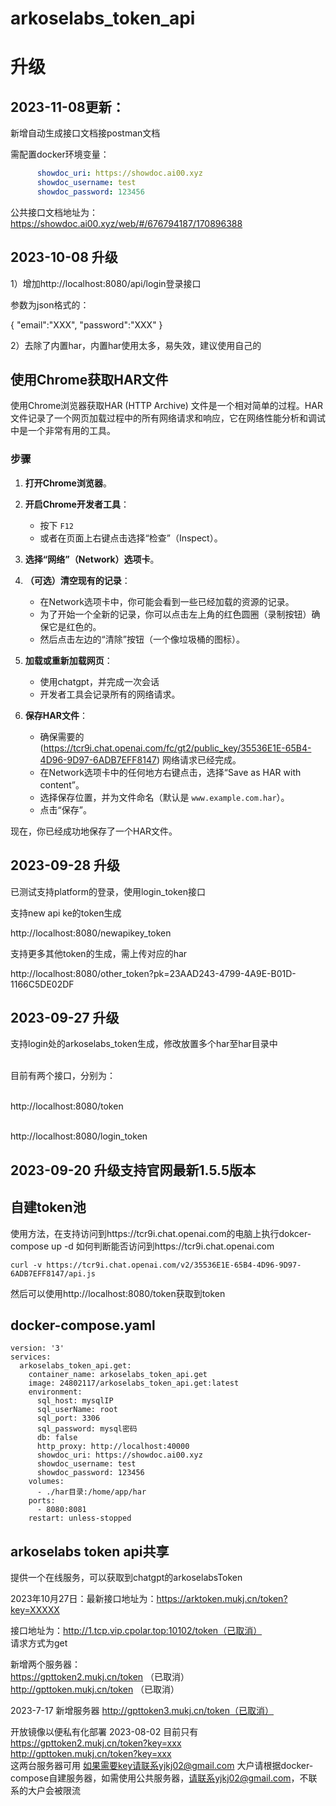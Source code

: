 # arkoselabs_token_api

# 升级
## 2023-11-08更新： 
新增自动生成接口文档接postman文档 

需配置docker环境变量：
```yaml
      showdoc_uri: https://showdoc.ai00.xyz
      showdoc_username: test
      showdoc_password: 123456
```
公共接口文档地址为：https://showdoc.ai00.xyz/web/#/676794187/170896388

## 2023-10-08 升级
1）增加http://localhost:8080/api/login登录接口

参数为json格式的：

{ "email":"XXX", "password":"XXX" }

2）去除了内置har，内置har使用太多，易失效，建议使用自己的


## 使用Chrome获取HAR文件

使用Chrome浏览器获取HAR (HTTP Archive) 文件是一个相对简单的过程。HAR文件记录了一个网页加载过程中的所有网络请求和响应，它在网络性能分析和调试中是一个非常有用的工具。

### 步骤

1. **打开Chrome浏览器**。

2. **开启Chrome开发者工具**：
    - 按下 `F12` 
    - 或者在页面上右键点击选择“检查”（Inspect）。

3. **选择“网络”（Network）选项卡**。

4. **（可选）清空现有的记录**：
    - 在Network选项卡中，你可能会看到一些已经加载的资源的记录。
    - 为了开始一个全新的记录，你可以点击左上角的红色圆圈（录制按钮）确保它是红色的。
    - 然后点击左边的“清除”按钮（一个像垃圾桶的图标）。

5. **加载或重新加载网页**：
    - 使用chatgpt，并完成一次会话
    - 开发者工具会记录所有的网络请求。

6. **保存HAR文件**：
    - 确保需要的(https://tcr9i.chat.openai.com/fc/gt2/public_key/35536E1E-65B4-4D96-9D97-6ADB7EFF8147) 网络请求已经完成。
    - 在Network选项卡中的任何地方右键点击，选择“Save as HAR with content”。
    - 选择保存位置，并为文件命名（默认是 `www.example.com.har`）。
    - 点击“保存”。

现在，你已经成功地保存了一个HAR文件。



## 2023-09-28 升级
已测试支持platform的登录，使用login_token接口

支持new api ke的token生成

http://localhost:8080/newapikey_token

支持更多其他token的生成，需上传对应的har

http://localhost:8080/other_token?pk=23AAD243-4799-4A9E-B01D-1166C5DE02DF

## 2023-09-27 升级
支持login处的arkoselabs_token生成，修改放置多个har至har目录中

</br>目前有两个接口，分别为：

</br>http://localhost:8080/token

</br>http://localhost:8080/login_token

## 2023-09-20 升级支持官网最新1.5.5版本

## 自建token池

使用方法，在支持访问到https://tcr9i.chat.openai.com的电脑上执行dokcer-compose up -d
如何判断能否访问到https://tcr9i.chat.openai.com

```curl -v https://tcr9i.chat.openai.com/v2/35536E1E-65B4-4D96-9D97-6ADB7EFF8147/api.js```

然后可以使用http://localhost:8080/token获取到token

## docker-compose.yaml

```
version: '3'
services:
  arkoselabs_token_api.get:
    container_name: arkoselabs_token_api.get
    image: 24802117/arkoselabs_token_api.get:latest
    environment:
      sql_host: mysqlIP
      sql_userName: root
      sql_port: 3306
      sql_password: mysql密码
      db: false
      http_proxy: http://localhost:40000
      showdoc_uri: https://showdoc.ai00.xyz
      showdoc_username: test
      showdoc_password: 123456
    volumes:
      - ./har目录:/home/app/har
    ports:
      - 8080:8081
    restart: unless-stopped
```

## arkoselabs token api共享
提供一个在线服务，可以获取到chatgpt的arkoselabsToken

2023年10月27日：最新接口地址为：https://arktoken.mukj.cn/token?key=XXXXX


接口地址为：http://1.tcp.vip.cpolar.top:10102/token（已取消）<br/>
请求方式为get<br/>

新增两个服务器：<br/>
https://gpttoken2.mukj.cn/token （已取消）<br/>
http://gpttoken.mukj.cn/token （已取消）<br/>

2023-7-17 新增服务器
http://gpttoken3.mukj.cn/token（已取消）

开放镜像以便私有化部署
 2023-08-02
目前只有
https://gpttoken2.mukj.cn/token?key=xxx<br/>
http://gpttoken.mukj.cn/token?key=xxx<br/>
这两台服务器可用
如果需要key请联系yjkj02@gmail.com
大户请根据docker-compose自建服务器，如需使用公共服务器，请联系yjkj02@gmail.com，不联系的大户会被限流
